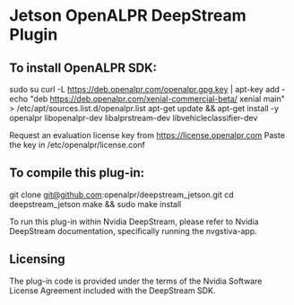 Jetson OpenALPR DeepStream Plugin
===================================

To install OpenALPR SDK:
-------------------------

sudo su
curl -L https://deb.openalpr.com/openalpr.gpg.key | apt-key add -
echo "deb https://deb.openalpr.com/xenial-commercial-beta/ xenial main" > /etc/apt/sources.list.d/openalpr.list
apt-get update && apt-get install -y openalpr libopenalpr-dev libalprstream-dev libvehicleclassifier-dev

Request an evaluation license key from https://license.openalpr.com
Paste the key in /etc/openalpr/license.conf


To compile this plug-in:
-------------------------

git clone git@github.com:openalpr/deepstream_jetson.git
cd deepstream_jetson
make && sudo make install


To run this plug-in within Nvidia DeepStream, please refer to Nvidia DeepStream documentation, specifically running the nvgstiva-app.

Licensing
----------

The plug-in code is provided under the terms of the Nvidia Software License Agreement included with the DeepStream SDK.

